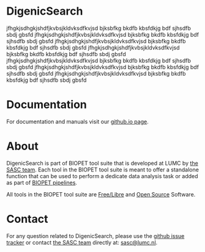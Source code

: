 # DigenicSearch


jfhgkjsdhgkjshdfjkvbsjkldvksdfkvjsd bjksbfkg bkdfb kbsfdkjg bdf sjhsdfb sbdj gbsfd jfhgkjsdhgkjshdfjkvbsjkldvksdfkvjsd bjksbfkg bkdfb kbsfdkjg bdf sjhsdfb sbdj gbsfd jfhgkjsdhgkjshdfjkvbsjkldvksdfkvjsd bjksbfkg bkdfb kbsfdkjg bdf sjhsdfb sbdj gbsfd jfhgkjsdhgkjshdfjkvbsjkldvksdfkvjsd bjksbfkg bkdfb kbsfdkjg bdf sjhsdfb sbdj gbsfd jfhgkjsdhgkjshdfjkvbsjkldvksdfkvjsd bjksbfkg bkdfb kbsfdkjg bdf sjhsdfb sbdj gbsfd jfhgkjsdhgkjshdfjkvbsjkldvksdfkvjsd bjksbfkg bkdfb kbsfdkjg bdf sjhsdfb sbdj gbsfd jfhgkjsdhgkjshdfjkvbsjkldvksdfkvjsd bjksbfkg bkdfb kbsfdkjg bdf sjhsdfb sbdj gbsfd
    

# Documentation

For documentation and manuals visit our [github.io page](https://biopet.github.io/digenicsearch).

# About


DigenicSearch is part of BIOPET tool suite that is developed at LUMC by [the SASC team](http://sasc.lumc.nl/).
Each tool in the BIOPET tool suite is meant to offer a standalone function that can be used to perform a
dedicate data analysis task or added as part of [BIOPET pipelines](http://biopet-docs.readthedocs.io/en/latest/).

All tools in the BIOPET tool suite are [Free/Libre](https://www.gnu.org/philosophy/free-sw.html) and
[Open Source](https://opensource.org/osd) Software.
    

# Contact


<p>
  <!-- Obscure e-mail address for spammers -->
For any question related to DigenicSearch, please use the
<a href='https://github.com/biopet/digenicsearch/issues'>github issue tracker</a>
or contact
 <a href='http://sasc.lumc.nl/'>the SASC team</a> directly at: <a href='&#109;&#97;&#105;&#108;&#116;&#111;&#58;&#115;&#97;&#115;&#99;&#64;&#108;&#117;&#109;&#99;&#46;&#110;&#108;'>
&#115;&#97;&#115;&#99;&#64;&#108;&#117;&#109;&#99;&#46;&#110;&#108;</a>.
</p>

     

